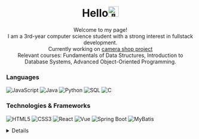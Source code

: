 <h1 align="center">Hello<img src="https://github.com/wervlad/wervlad/assets/24524555/766d336d-b87d-44ba-807c-c51de2bc6b4d" width="28px" alt="👋"></h1>

<div align="center">
  Welcome to my page! <br>
  I am a 3rd-year computer science student with a strong interest in fullstack development. <br>
  Currently working on <a href="https://github.com/leidZhang/camera-shop">camera shop project</a><br>
  Relevant courses: Fundamentals of Data Structures, Introduction to Database Systems, Advanced Object-Oriented Programming.
</div>

### Languages
![JavaScript](https://img.shields.io/badge/javascript-black?style=for-the-badge&logo=javascript)
![Java](https://img.shields.io/badge/java-black?style=for-the-badge&logo=openjdk)
![Python](https://img.shields.io/badge/python-black?style=for-the-badge&logo=python)
![SQL](https://img.shields.io/badge/sql-black?style=for-the-badge&logo=mysql)
![C](https://img.shields.io/badge/c-black?style=for-the-badge&logo=c)

### Technologies & Frameworks
![HTML5](https://img.shields.io/badge/html5-black?style=for-the-badge&logo=html5)
![CSS3](https://img.shields.io/badge/css3-black?style=for-the-badge&logo=css3)
![React](https://img.shields.io/badge/react-black?style=for-the-badge&logo=react)
![Vue](https://img.shields.io/badge/vue-black?style=for-the-badge&logo=vue)
![Spring Boot](https://img.shields.io/badge/spring_boot-black?style=for-the-badge&logo=spring_boot)
![MyBatis](https://img.shields.io/badge/MyBatis-black?style=for-the-badge&logo=mybatis)

<details>
<p align="center">
  <a href="https://github.com/leidZhang">
    <img src="http://github-profile-summary-cards.vercel.app/api/cards/profile-details?username=leidZhang&theme=transparent" />
  </a>
  <a href="https://github.com/leidZhang">
    <img src="https://github-readme-streak-stats.herokuapp.com/?user=leidZhang&hide_border=true&card_width=338&theme=transparent" />
  </a>
  <a href="https://github.com/leidZhang">
    <img src="http://github-profile-summary-cards.vercel.app/api/cards/stats?username=leidZhang&theme=transparent" />
  </a>
  <a href="https://github.com/leidZhang">
    <img src="https://github-readme-stats.vercel.app/api/top-langs/?username=leidZhang&langs_count=10&exclude_repo=&hide=jupyter%20notebook,vim%20script,cmake,makefile,batchfile,emacs%20lisp,css,html&layout=default&card_width=699&hide_border=true&theme=transparent" />
  </a>
</p>
  
</details>
